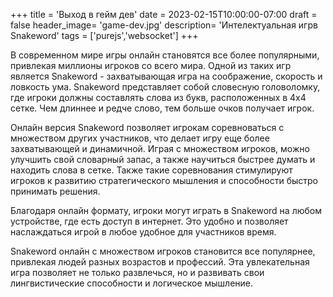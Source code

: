 +++
title = 'Выход в гейм дев'
date = 2023-02-15T10:00:00-07:00
draft = false
header_image= 'game-dev.jpg'
description= 'Интелектуальная игрв Snakeword'
tags = ['purejs','websocket']
+++

В современном мире игры онлайн становятся все более популярными, привлекая миллионы игроков со всего мира. Одной из таких игр является Snakeword - захватывающая игра на соображение, скорость и ловкость ума. Snakeword представляет собой словесную головоломку, где игроки должны составлять слова из букв, расположенных в 4х4 сетке. Чем длиннее и редче слово, тем больше очков получает игрок.

Онлайн версия Snakeword позволяет игрокам соревноваться с множеством других участников, что делает игру еще более захватывающей и динамичной. Играя с множеством игроков, можно улучшить свой словарный запас, а также научиться быстрее думать и находить слова в сетке. Также такие соревнования стимулируют игроков к развитию стратегического мышления и способности быстро принимать решения.

Благодаря онлайн формату, игроки могут играть в Snakeword на любом устройстве, где есть доступ в интернет. Это удобно и позволяет наслаждаться игрой в любое удобное для участников время.

Snakeword онлайн с множеством игроков становится все популярнее, привлекая людей разных возрастов и профессий. Эта увлекательная игра позволяет не только развлечься, но и развивать свои лингвистические способности и логическое мышление.
